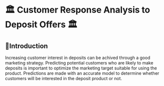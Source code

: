 # 🏛️ Customer Response Analysis to Deposit Offers 🏛️
[](https://images.pexels.com/photos/4386370/pexels-photo-4386370.jpeg?auto=compress&cs=tinysrgb&w=1260&h=750&dpr=2)
## 📍Introduction
Increasing customer interest in deposits can be achived through a good marketing strategy. Predicting potential customers who are likely to make deposits is important to optimize the marketing target suitable for using the product. Predictions are made with an accurate model to determine whether customers will be interested in the deposit product or not. 
